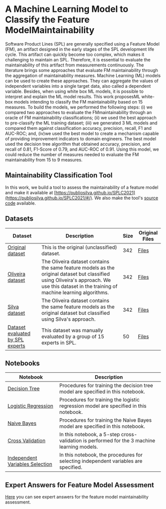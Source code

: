 # A Machine Learning Model to Classify the Feature ModelMaintainability

Software Product Lines (SPL) are generally specified using a Feature Model (FM), an artifact designed in the early stages of the SPL development life cycle. This artifact can quickly become too complex, which makes it challenging to maintain an SPL. Therefore, it is essential to evaluate the maintainability of this artifact from measurements continuously. The literature brings some approaches that evaluate FM maintainability through the aggregation of maintainability measures. Machine Learning (ML) models can be used to create these approaches. They can aggregate the values of independent variables into a single target data, also called a dependent variable. Besides, when using white box ML models, it is possible to interpret and explain the ML model results. This work proposesML white-box models intending to classify the FM maintainability based on 15 measures. To build the models, we performed the following steps: (i) we compared two approaches to evaluate the FMmaintainability through an oracle of FM maintainability classifications; (ii) we used the best approach to pre-classify the ML training dataset; (iii) we generated 3 ML models and compared them against classification accuracy, precision, recall, F1 and AUC-ROC; and, (iv)we used the best model to create a mechanism capable of providing improvement indicators to domain engineers. The best model used the decision tree algorithm that obtained accuracy, precision, and recall of 0.81, F1-Score of 0.79, and AUC-ROC of 0.91. Using this model, we could reduce the number of measures needed to evaluate the FM maintainability from 15 to 9 measures.

## Maintainability Classification Tool

In this work, we build a tool to assess the maintainability of a feature model and make it available at [https://publiosilva.github.io/SPLC2021](https://publiosilva.github.io/SPLC2021/#/). We also make the tool's [source code](https://github.com/publiosilva/tcc-2/tree/master/maintainability-classification) available.

## Datasets


| Dataset | Description | Size | Original Files |
|---------|-------------|------|----------------|
| [Original dataset](https://github.com/publiosilva/tcc-2/blob/master/unclassified-dataset.csv) | This is the original (unclassified) dataset. | 342 | [Files](https://github.com/publiosilva/tcc-2/tree/master/feature-models)
| [Oliveira dataset](https://github.com/publiosilva/tcc-2/blob/master/oliveira-dataset.csv) | The Oliveira dataset contains the same feature models as the original dataset but classified using Oliveira's approach. We use this dataset in the training of machine learning algorithms. | 342 | [Files](https://github.com/publiosilva/tcc-2/tree/master/feature-models)
| [Silva dataset](https://github.com/publiosilva/tcc-2/blob/master/silva-dataset.csv) | The Oliveira dataset contains the same feature models as the original dataset but classified using Silva's approach. | 342 | [Files](https://github.com/publiosilva/tcc-2/tree/master/feature-models)
| [Dataset evaluated by SPL experts](https://github.com/publiosilva/tcc-2/blob/master/expert-evaluation/measures.csv) | This dataset was manually evaluated by a group of 15 experts in SPL. | 50 | [Files](https://github.com/publiosilva/tcc-2/tree/master/expert-evaluation/feature-models)

## Notebooks

| Notebook | Description |
|----------|-------------|
| [Decision Tree](https://github.com/publiosilva/tcc-2/blob/master/notebooks/Decicion-Tree.ipynb) | Procedures for training the decision tree model are specified in this notebook. |
| [Logistic Regression](https://github.com/publiosilva/tcc-2/blob/master/notebooks/Logistic-Regression.ipynb) | Procedures for training the logistic regression model are specified in this notebook. |
| [Naive Bayes](https://github.com/publiosilva/tcc-2/blob/master/notebooks/Naive-Bayes.ipynb) | Procedures for training the Naive Bayes model are specified in this notebook. |
| [Cross Validation](https://github.com/publiosilva/tcc-2/blob/master/notebooks/K-fold.ipynb) | In this notebook, a 5-step cross-validation is performed for the 3 machine learning models. |
| [Independent Variables Selection](https://github.com/publiosilva/tcc-2/blob/master/notebooks/Feature-Selection.ipynb) | In this notebook, the procedures for selecting independent variables are specified. |

## Expert Answers for Feature Model Assessment

[Here](https://github.com/publiosilva/tcc-2/tree/master/expert-evaluation/answers) you can see expert answers for the feature model maintainability assessment.

